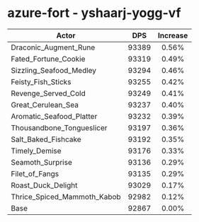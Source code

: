# azure-fort - yshaarj-yogg-vf
| Actor | DPS | Increase |
|---|:---:|:---:|
|Draconic_Augment_Rune|93389|0.56%|
|Fated_Fortune_Cookie|93319|0.49%|
|Sizzling_Seafood_Medley|93294|0.46%|
|Feisty_Fish_Sticks|93255|0.42%|
|Revenge_Served_Cold|93249|0.41%|
|Great_Cerulean_Sea|93237|0.40%|
|Aromatic_Seafood_Platter|93232|0.39%|
|Thousandbone_Tongueslicer|93197|0.36%|
|Salt_Baked_Fishcake|93192|0.35%|
|Timely_Demise|93176|0.33%|
|Seamoth_Surprise|93136|0.29%|
|Filet_of_Fangs|93135|0.29%|
|Roast_Duck_Delight|93029|0.17%|
|Thrice_Spiced_Mammoth_Kabob|92982|0.12%|
|Base|92867|0.00%|
